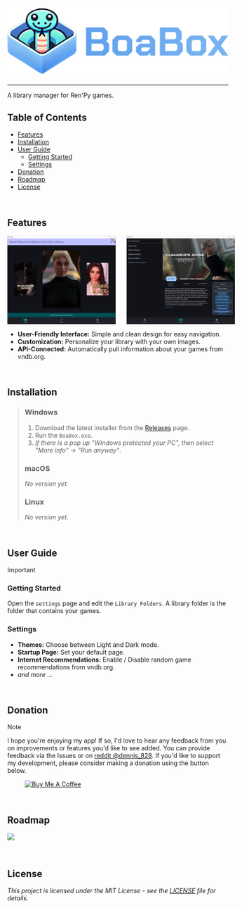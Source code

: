 


![BoaBox](https://raw.githubusercontent.com/dennis828/boabox/refs/heads/master/resources/img/docs-title.png)

---

A library manager for Ren'Py games.

## Table of Contents

- [Features](#features)
- [Installation](#installation)
- [User Guide](#user-guide)
  - [Getting Started](#getting-started)
  - [Settings](#settings)
- [Donation](#donation)
- [Roadmap](#roadmap)
- [License](#license)

<br>

## Features

<div style="display: flex; gap: 25px;">
  
  <img src="https://raw.githubusercontent.com/dennis828/boabox/refs/heads/master/resources/img/screenshot-homepage.PNG" alt="Image 1" style="width: 49%;">
  
  <img src="https://raw.githubusercontent.com/dennis828/boabox/refs/heads/master/resources/img/screenshot-library.PNG" alt="Image 2" style="width: 49%;">
</div>

- **User-Friendly Interface:** Simple and clean design for easy navigation.
- **Customization:** Personalize your library with your own images.
- **API-Connected:** Automatically pull information about your games from vndb.org.

<br>

## Installation

> ### Windows
> 1. Download the latest installer from the [Releases](https://github.com/dennis828/boabox/releases) page.
> 2. Run the `BoaBox.exe`.
> 3. *If there is a pop up "Windows protected your PC", then select "More info" -> "Run anyway"*.
>
> ### macOS
>
> *No version yet.*
> 
> ### Linux
> *No version yet.*

<br>

## User Guide

> [!IMPORTANT]  
> ### Getting Started
> Open the `settings` page and edit the `Library Folders`. A library folder is the folder that contains your games.
>
> ### Settings
> - **Themes:** Choose between Light and Dark mode.
> - **Startup Page:** Set your default page.
> - **Internet Recommendations:** Enable / Disable random game recommendations from vndb.org.
> - *and more ...*

<br>

## Donation

> [!NOTE]  
> I hope you're enjoying my app! If so, I'd love to hear any feedback from you on improvements or features you'd like to see added.
> You can provide feedback via the Issues or on [reddit @dennis_828](https://www.reddit.com/user/dennis_828/). If you'd like to support my development, please consider making a donation using the button below.

<a href="https://www.buymeacoffee.com/dennis828" target="_blank" style="margin: 40px"><img src="https://cdn.buymeacoffee.com/buttons/v2/default-blue.png" alt="Buy Me A Coffee" style="height: 60px !important;width: 217px !important;" ></a>

<br>

## Roadmap

[![](https://mermaid.ink/img/pako:eNplkk1vwjAMhv-KlV0BFVZG6REmToNp7OMw5WJaFzK1SeWmCIb470tb2CLmW5zH7xs7PonEpCRi0e_3pbbK5hSDFGuDaYGlFFJfLgrKlSapwUWLwZXRXbKixCqjYUXIsKhtzRf6JYRRMApjWFNOWBHsh4MAYpg7Y3gunbT6xrY0hvcyRUuwMlZlKmmzVWNwa3GwsMQvw_BBXHVQAzifcQwL3BtWlion-KR0fbhStzr-K-0mHTjcJJirqjVuaNETBXGBKnUjOjWkFHZHBUnRjGnj2pGi5-U_kBVucqoa4NRJS1GyKpCPc5Mb7irv7rNwOIkuxR7z5nrzuYimwXT6n5sZTol9cjIPXHhk82E-sIhmo5Ev5eZgdHrzsCAIs_HYoyyxVTfQkMJo8tCsB8BZ6rObE9bWvB51ImLLNfUEm3q7E3GGeeVOdfuxjwq3jMVvtkT9aczfmVJlDS-7jWwX8_wDEbXXbQ?type=png)](https://mermaid.live/edit#pako:eNplkk1vwjAMhv-KlV0BFVZG6REmToNp7OMw5WJaFzK1SeWmCIb470tb2CLmW5zH7xs7PonEpCRi0e_3pbbK5hSDFGuDaYGlFFJfLgrKlSapwUWLwZXRXbKixCqjYUXIsKhtzRf6JYRRMApjWFNOWBHsh4MAYpg7Y3gunbT6xrY0hvcyRUuwMlZlKmmzVWNwa3GwsMQvw_BBXHVQAzifcQwL3BtWlion-KR0fbhStzr-K-0mHTjcJJirqjVuaNETBXGBKnUjOjWkFHZHBUnRjGnj2pGi5-U_kBVucqoa4NRJS1GyKpCPc5Mb7irv7rNwOIkuxR7z5nrzuYimwXT6n5sZTol9cjIPXHhk82E-sIhmo5Ev5eZgdHrzsCAIs_HYoyyxVTfQkMJo8tCsB8BZ6rObE9bWvB51ImLLNfUEm3q7E3GGeeVOdfuxjwq3jMVvtkT9aczfmVJlDS-7jWwX8_wDEbXXbQ)

<br>

## License

*This project is licensed under the MIT License - see the [LICENSE](LICENSE) file for details.*
